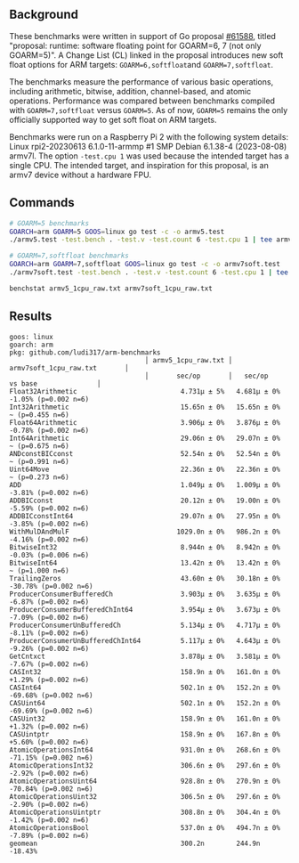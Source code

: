 ## Background
These benchmarks were written in support of Go proposal [#61588](https://github.com/golang/go/issues/61588), titled "proposal: runtime: software floating point for GOARM=6, 7 (not only GOARM=5)". A Change List (CL) linked in the proposal introduces new soft float options for ARM targets: `GOARM=6,softfloat`and `GOARM=7,softfloat`.

The benchmarks measure the performance of various basic operations, including arithmetic, bitwise, addition, channel-based, and atomic operations. Performance was compared between benchmarks compiled with `GOARM=7,softfloat` versus `GOARM=5`. As of now, `GOARM=5` remains the only officially supported way to get soft float on ARM targets.

Benchmarks were run on a Raspberry Pi 2 with the following system details: Linux rpi2-20230613 6.1.0-11-armmp #1 SMP Debian 6.1.38-4 (2023-08-08) armv7l.
The option `-test.cpu 1` was used because the intended target has a single CPU. The intended target, and inspiration for this proposal, is an armv7 device without a hardware FPU.
## Commands
```bash
# GOARM=5 benchmarks
GOARCH=arm GOARM=5 GOOS=linux go test -c -o armv5.test
./armv5.test -test.bench . -test.v -test.count 6 -test.cpu 1 | tee armv5_1cpu_raw.txt

# GOARM=7,softfloat benchmarks
GOARCH=arm GOARM=7,softfloat GOOS=linux go test -c -o armv7soft.test
./armv7soft.test -test.bench . -test.v -test.count 6 -test.cpu 1 | tee armv7soft_1cpu_raw.txt

benchstat armv5_1cpu_raw.txt armv7soft_1cpu_raw.txt
```

## Results

```
goos: linux
goarch: arm
pkg: github.com/ludi317/arm-benchmarks
                                  │ armv5_1cpu_raw.txt │       armv7soft_1cpu_raw.txt       │
                                  │       sec/op       │   sec/op     vs base               │
Float32Arithmetic                          4.731µ ± 5%   4.681µ ± 0%   -1.05% (p=0.002 n=6)
Int32Arithmetic                            15.65n ± 0%   15.65n ± 0%        ~ (p=0.455 n=6)
Float64Arithmetic                          3.906µ ± 0%   3.876µ ± 0%   -0.78% (p=0.002 n=6)
Int64Arithmetic                            29.06n ± 0%   29.07n ± 0%        ~ (p=0.675 n=6)
ANDconstBICconst                           52.54n ± 0%   52.54n ± 0%        ~ (p=0.991 n=6)
Uint64Move                                 22.36n ± 0%   22.36n ± 0%        ~ (p=0.273 n=6)
ADD                                        1.049µ ± 0%   1.009µ ± 0%   -3.81% (p=0.002 n=6)
ADDBICconst                                20.12n ± 0%   19.00n ± 0%   -5.59% (p=0.002 n=6)
ADDBICconstInt64                           29.07n ± 0%   27.95n ± 0%   -3.85% (p=0.002 n=6)
WithMulDAndMulF                           1029.0n ± 0%   986.2n ± 0%   -4.16% (p=0.002 n=6)
BitwiseInt32                               8.944n ± 0%   8.942n ± 0%   -0.03% (p=0.006 n=6)
BitwiseInt64                               13.42n ± 0%   13.42n ± 0%        ~ (p=1.000 n=6)
TrailingZeros                              43.60n ± 0%   30.18n ± 0%  -30.78% (p=0.002 n=6)
ProducerConsumerBufferedCh                 3.903µ ± 0%   3.635µ ± 0%   -6.87% (p=0.002 n=6)
ProducerConsumerBufferedChInt64            3.954µ ± 0%   3.673µ ± 0%   -7.09% (p=0.002 n=6)
ProducerConsumerUnBufferedCh               5.134µ ± 0%   4.717µ ± 0%   -8.11% (p=0.002 n=6)
ProducerConsumerUnBufferedChInt64          5.117µ ± 0%   4.643µ ± 0%   -9.26% (p=0.002 n=6)
GetCntxct                                  3.878µ ± 0%   3.581µ ± 0%   -7.67% (p=0.002 n=6)
CASInt32                                   158.9n ± 0%   161.0n ± 0%   +1.29% (p=0.002 n=6)
CASInt64                                   502.1n ± 0%   152.2n ± 0%  -69.68% (p=0.002 n=6)
CASUint64                                  502.1n ± 0%   152.2n ± 0%  -69.69% (p=0.002 n=6)
CASUint32                                  158.9n ± 0%   161.0n ± 0%   +1.32% (p=0.002 n=6)
CASUintptr                                 158.9n ± 0%   167.8n ± 0%   +5.60% (p=0.002 n=6)
AtomicOperationsInt64                      931.0n ± 0%   268.6n ± 0%  -71.15% (p=0.002 n=6)
AtomicOperationsInt32                      306.6n ± 0%   297.6n ± 0%   -2.92% (p=0.002 n=6)
AtomicOperationsUint64                     928.8n ± 0%   270.9n ± 0%  -70.84% (p=0.002 n=6)
AtomicOperationsUint32                     306.5n ± 0%   297.6n ± 0%   -2.90% (p=0.002 n=6)
AtomicOperationsUintptr                    308.8n ± 0%   304.4n ± 0%   -1.42% (p=0.002 n=6)
AtomicOperationsBool                       537.0n ± 0%   494.7n ± 0%   -7.89% (p=0.002 n=6)
geomean                                    300.2n        244.9n       -18.43%
